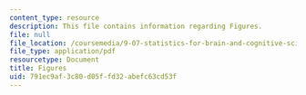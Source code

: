 ```yaml
---
content_type: resource
description: This file contains information regarding Figures.
file: null
file_location: /coursemedia/9-07-statistics-for-brain-and-cognitive-science-fall-2016/791ec9af3c80d05ffd32abefc63cd53f_MIT9_07F16_lec3_Figures.pdf
file_type: application/pdf
resourcetype: Document
title: Figures
uid: 791ec9af-3c80-d05f-fd32-abefc63cd53f
---
```


